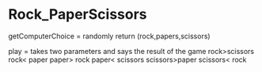 # Rock_PaperScissors

getComputerChoice = randomly return (rock,papers,scissors) 

play = takes two parameters and says the result of the game
rock>scissors
rock< paper
paper> rock
paper< scissors
scissors>paper
scissors< rock